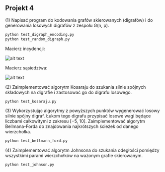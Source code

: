 ## Projekt 4

(1) Napisać program do kodowania grafów skierowanych (digrafów) i do
generowania losowych digrafów z zespołu G(n, p).

```bash
python test_digraph_encoding.py
python test_random_digraph.py
```
Macierz incydencji:

![alt text](https://static.javatpoint.com/tutorial/graph-theory/images/graph-representations4.png)

Macierz sąsiedztwa:

![alt text](https://ycpcs.github.io/cs360-spring2019/lectures/images/lecture15/adjmatexample.png)


(2) Zaimplementować algorytm Kosaraju do szukania silnie spójnych składowych na digrafie i zastosować go do digrafu losowego.

```bash
python test_kosaraju.py
```

(3) Wykorzystując algorytmy z powyższych punktów wygenerować losowy
silnie spójny digraf. Łukom tego digrafu przypisać losowe wagi będące
liczbami całkowitymi z zakresu [−5, 10]. Zaimplementować algorytm
Bellmana-Forda do znajdowania najkrótszych ścieżek od danego wierzchołka.

```bash
python test_bellmann_ford.py
```

(4) Zaimplementować algorytm Johnsona do szukania odegłości pomiędzy
wszystkimi parami wierzchołków na ważonym grafie skierowanym.


```bash
python test_johnson.py
```

